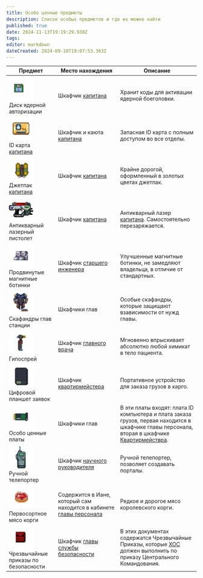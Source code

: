 ```yaml
---
title: Особо ценные предметы
description: Список особых предметов и где их можно найти
published: true
date: 2024-11-13T19:19:29.938Z
tags: 
editor: markdown
dateCreated: 2024-09-10T19:07:53.363Z
---
```


<center>
<table class="com">
<thead>
<tr>
<th>Предмет</th>
<th>Место нахождения</th>
<th>Описание</th>
</tr></thead>
<tr>
<td><img src="/guides/especiallyvaluableitems/nucleardisk.gif" alt="nucleardisk.gif" width="64" height="64"><br>Диск ядерной авторизации</td>
<td>Шкафчик <a href="/roles/captain" class="is-internal-link is-valid-page">капитана</a></td>
<td>Хранит коды для активации ядерной боеголовки.</td>
</tr>
<tr>
<td><img src="/guides/especiallyvaluableitems/id_card_captain.png" alt="id_card_captain.png" width="64" height="64"><br>ID карта <a href="/roles/captain" class="is-internal-link is-valid-page">капитана</a></td>
<td>Шкафчик и каюта <a href="/roles/captain" class="is-internal-link is-valid-page">капитана</a></td>
<td>Запасная ID карта с полным доступом во все отделы.</td>
</tr>
<tr>
<td><img src="/guides/especiallyvaluableitems/captainjetpack.png" alt="captainjetpack.png" width="64" height="64"><br>Джетпак <a href="/roles/captain" class="is-internal-link is-valid-page">капитана</a></td>
<td>Шкафчик <a href="/roles/captain" class="is-internal-link is-valid-page">капитана</a></td>
<td>Крайне дорогой, оформленный в золотых цветах джетпак.</td>
</tr>
<tr>
<td><img src="/guides/especiallyvaluableitems/captaingun.gif" alt="captaingun.gif" width="64" height="64"><br>Антикварный лазерный пистолет</td>
<td>Шкафчик <a href="/roles/captain" class="is-internal-link is-valid-page">капитана</a></td>
<td>Антикварный лазер <a href="/roles/captain" class="is-internal-link is-valid-page">капитана</a>. Самостоятельно перезаряжается.</td>
</tr>
<tr>
<td><img src="/guides/especiallyvaluableitems/advanced_magnetic_boots.png" alt="advanced_magnetic_boots.png" width="64" height="64"><br>Продвинутые магнитные ботинки</td>
<td>Шкафчик <a href="/roles/chiefengineer" class="is-internal-link is-valid-page">старшего инженера</a></td>
<td>Улучшенные магнитные ботинки, не замедляют владельца, в отличие от стандартных.</td>
</tr>
<tr>
<td><img src="/guides/especiallyvaluableitems/spacesuits2.gif" alt="researchdirectorspacesuit.png" width="64" height="64"><br>Скафандры глав станции</td>
<td>Шкафчики глав</td>
<td>Особые скафандры, которые защищают взависимости от нужд главы.</td>
</tr>
<tr>
<td><img src="/guides/especiallyvaluableitems/hypospray2.png" alt="hypospray2.png" width="64" height="64"><br>Гипоспрей</td>
<td>Шкафчик <a href="/roles/chiefmedicalofficer" class="is-internal-link is-valid-page">главного врача</a></td>
<td>Мгновенно впрыскивает абсолютно любой химикат в тело пациента.</td>
</tr>
<tr>
<td><img src="/guides/especiallyvaluableitems/clipboard.png" alt="clipboard.png" width="64" height="64"><br>Цифровой планшет заявок</td>
<td>Шкафчик <a href="/roles/quartermaster" class="is-internal-link is-valid-page">квартирмейстера</a></td>
<td>Портативное устройство для заказа грузов в карго.</td>
</tr>
<tr>
<td><img src="/guides/especiallyvaluableitems/machine_board.png" alt="machine_board.png" width="64" height="64"><br>Особо ценные платы</td>
<td>Шкафчики глав</td>
<td>В эти платы входят: плата ID компьютера и плата заказа грузов, первая находится в шкафчике главы персонала, вторая в шкафчике <a href="/roles/quartermaster" class="is-internal-link is-valid-page">Квартирмействра</a>.</td>
</tr>
<tr>
<td><img src="/guides/especiallyvaluableitems/hand_teleporter.gif" alt="hand_teleporter.gif" width="64" height="64"><br>Ручной телепортер</td>
<td>Шкафчик <a href="/roles/researchdirector" class="is-internal-link is-valid-page">научного руководителя</a></td>
<td>Ручной телепортер, позволяет создавать порталы.</td>
</tr>
<tr>
<td><img src="/guides/especiallyvaluableitems/foodmeatcorgi.png" alt="foodmeatcorgi.png" width="64" height="64"><br>Первосортное мясо корги</td>
<td>Содержится в Иане, который сам находится в кабинете <a href="/roles/headofpersonnel" class="is-internal-link is-valid-page">главы персонала</a></td>
<td>Редкое и дорогое мясо королевского корги.</td>
</tr>
<tr>
<td><img src="/guides/especiallyvaluableitems/folder-sec-doc.png" alt="folder-sec-doc.png" width="64" height="64"><br>Чрезвычайные приказы по безопасности</td>
<td>Шкафчик <a href="/roles/headofsecurity" class="is-internal-link is-valid-page">главы службы безопасности</a></td>
<td>В этих документах содержатся Чрезвычайные Приказы, которые <a href="/roles/headofsecurity" class="is-internal-link is-valid-page">ХОС</a> должен выполнить по приказу Центрального Командования.</td>
</tr></table></center>